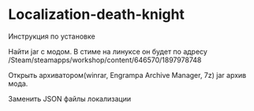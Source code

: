 # Localization-death-knight
Инструкция по установке

Найти jar с модом. В стиме на линуксе он будет по адресу /Steam/steamapps/workshop/content/646570/1897978748

Открыть архиватором(winrar, Engrampa Archive Manager, 7z) jar архив мода. 

Заменить JSON файлы локализации
